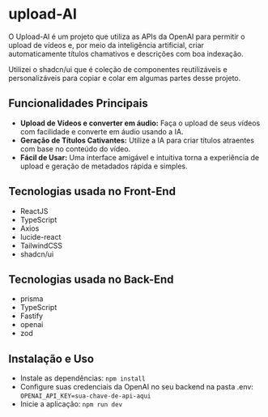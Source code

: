 # upload-AI
O Upload-AI é um projeto que utiliza as APIs da OpenAI para permitir o upload de vídeos e, por meio da inteligência artificial, criar automaticamente títulos chamativos e descrições com boa indexação.

Utilizei o shadcn/ui que é coleção de componentes reutilizáveis e personalizáveis ​​para copiar e colar em algumas partes desse projeto.

## Funcionalidades Principais
- **Upload de Vídeos e converter em áudio:** Faça o upload de seus vídeos com facilidade e converte em áudio usando a IA.
- **Geração de Títulos Cativantes:** Utilize a IA para criar títulos atraentes com base no conteúdo do vídeo.
- **Fácil de Usar:** Uma interface amigável e intuitiva torna a experiência de upload e geração de metadados rápida e simples.

## Tecnologias usada no Front-End
- ReactJS
- TypeScript
- Axios
- lucide-react
- TailwindCSS
- shadcn/ui

## Tecnologias usada no Back-End
- prisma
- TypeScript
- Fastify
- openai
- zod
 

## Instalação e Uso
- Instale as dependências:
  ```npm install```
- Configure suas credenciais da OpenAI no seu backend na pasta .env:
  ```OPENAI_API_KEY=sua-chave-de-api-aqui```
- Inicie a aplicação:
  ```npm run dev```
